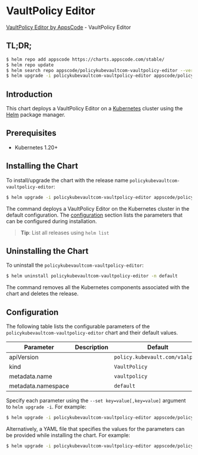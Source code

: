 # VaultPolicy Editor

[VaultPolicy Editor by AppsCode](https://appscode.com) - VaultPolicy Editor

## TL;DR;

```bash
$ helm repo add appscode https://charts.appscode.com/stable/
$ helm repo update
$ helm search repo appscode/policykubevaultcom-vaultpolicy-editor --version=v0.19.0
$ helm upgrade -i policykubevaultcom-vaultpolicy-editor appscode/policykubevaultcom-vaultpolicy-editor -n default --create-namespace --version=v0.19.0
```

## Introduction

This chart deploys a VaultPolicy Editor on a [Kubernetes](http://kubernetes.io) cluster using the [Helm](https://helm.sh) package manager.

## Prerequisites

- Kubernetes 1.20+

## Installing the Chart

To install/upgrade the chart with the release name `policykubevaultcom-vaultpolicy-editor`:

```bash
$ helm upgrade -i policykubevaultcom-vaultpolicy-editor appscode/policykubevaultcom-vaultpolicy-editor -n default --create-namespace --version=v0.19.0
```

The command deploys a VaultPolicy Editor on the Kubernetes cluster in the default configuration. The [configuration](#configuration) section lists the parameters that can be configured during installation.

> **Tip**: List all releases using `helm list`

## Uninstalling the Chart

To uninstall the `policykubevaultcom-vaultpolicy-editor`:

```bash
$ helm uninstall policykubevaultcom-vaultpolicy-editor -n default
```

The command removes all the Kubernetes components associated with the chart and deletes the release.

## Configuration

The following table lists the configurable parameters of the `policykubevaultcom-vaultpolicy-editor` chart and their default values.

|     Parameter      | Description |                  Default                   |
|--------------------|-------------|--------------------------------------------|
| apiVersion         |             | <code>policy.kubevault.com/v1alpha1</code> |
| kind               |             | <code>VaultPolicy</code>                   |
| metadata.name      |             | <code>vaultpolicy</code>                   |
| metadata.namespace |             | <code>default</code>                       |


Specify each parameter using the `--set key=value[,key=value]` argument to `helm upgrade -i`. For example:

```bash
$ helm upgrade -i policykubevaultcom-vaultpolicy-editor appscode/policykubevaultcom-vaultpolicy-editor -n default --create-namespace --version=v0.19.0 --set apiVersion=policy.kubevault.com/v1alpha1
```

Alternatively, a YAML file that specifies the values for the parameters can be provided while
installing the chart. For example:

```bash
$ helm upgrade -i policykubevaultcom-vaultpolicy-editor appscode/policykubevaultcom-vaultpolicy-editor -n default --create-namespace --version=v0.19.0 --values values.yaml
```
